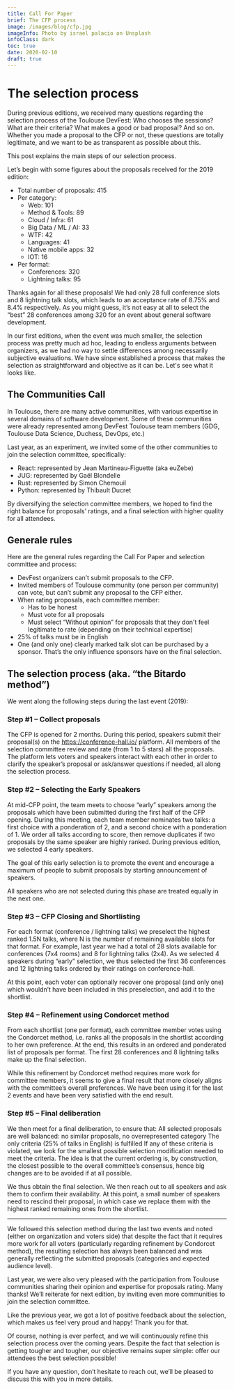 ```yaml
---
title: Call For Paper
brief: The CFP process
image: /images/blog/cfp.jpg
imageInfo: Photo by israel palacio on Unsplash
infoClass: dark
toc: true
date: 2020-02-10
draft: true
---
```


# The selection process

During previous editions, we received many questions regarding the selection process of the Toulouse DevFest: Who chooses the sessions? What are their criteria? What makes a good or bad proposal? And so on.
Whether you made a proposal to the CFP or not, these questions are totally legitimate, and we want to be as transparent as possible about this.

This post explains the main steps of our selection process.

Let’s begin with some figures about the proposals received for the 2019 edition:

* Total number of proposals: 415
* Per category:
  * Web: 101
  * Method & Tools: 89
  * Cloud / Infra: 61
  * Big Data / ML / AI: 33
  * WTF: 42
  * Languages: 41
  * Native mobile apps: 32
  * IOT: 16
* Per format:
  * Conferences: 320
  * Lightning talks: 95

Thanks again for all these proposals! We had only 28 full conference slots and 8 lightning talk slots, which leads to an acceptance rate of 8.75% and 8.4% respectively.
As you might guess, it’s not easy at all to select the “best” 28 conferences among 320 for an event about general software development.

In our first editions, when the event was much smaller, the selection process was pretty much ad hoc, leading to endless arguments between organizers, as we had no way to settle differences among necessarily subjective evaluations. We have since established a process that makes the selection as straightforward and objective as it can be. Let's see what it looks like.

## The Communities Call

In Toulouse, there are many active communities, with various expertise in several domains of software development.
Some of these communities were already represented among DevFest Toulouse team members (GDG, Toulouse Data Science, Duchess, DevOps, etc.)

Last year, as an experiment, we invited some of the other communities to join the selection committee, specifically:

* React: represented by Jean Martineau-Figuette (aka euZebe)
* JUG: represented by Gaël Blondelle
* Rust: represented by Simon Chemouil
* Python: represented by Thibault Ducret

By diversifying the selection committee members, we hoped to find the right balance for proposals’ ratings, and a final selection with higher quality for all attendees.

## Generale rules

Here are the general rules regarding the Call For Paper and selection committee and process:
* DevFest organizers can’t submit proposals to the CFP.
* Invited members of Toulouse community (one person per community) can vote, but can’t submit any proposal to the CFP either.
* When rating proposals, each committee member:
  * Has to be honest
  * Must vote for all proposals
  * Must select “Without opinion” for proposals that they don't feel legitimate to rate (depending on their technical expertise)
* 25% of talks must be in English
* One (and only one) clearly marked talk slot can be purchased by a sponsor. That’s the only influence sponsors have on the final selection.

## The selection process (aka. “the Bitardo method”)

We went along the following steps during the last event (2019):

### Step #1 – Collect proposals

The CFP is opened for 2 months. During this period, speakers submit their proposal(s) on the https://conference-hall.io/ platform.
All members of the selection committee review and rate (from 1 to 5 stars) all the proposals. The platform lets voters and speakers interact with each other in order to clarify the speaker’s proposal or ask/answer questions if needed, all along the selection process.

### Step #2 – Selecting the Early Speakers

At mid-CFP point, the team meets to choose “early” speakers among the proposals which have been submitted during the first half of the CFP opening.
During this meeting, each team member nominates two talks: a first choice with a ponderation of 2, and a second choice with a ponderation of 1.
We order all talks according to score, then remove duplicates if two proposals by the same speaker are highly ranked. During previous edition, we selected 4 early speakers.

The goal of this early selection is to promote the event and encourage a maximum of people to submit proposals by starting announcement of speakers.

All speakers who are not selected during this phase are treated equally in the next one.

### Step #3 – CFP Closing and Shortlisting

For each format (conference / lightning talks) we preselect the highest ranked 1.5N talks, where N is the number of remaining available slots for that format.
For example, last year we had a total of 28 slots available for conferences (7x4 rooms) and 8 for lightning talks (2x4). As we selected 4 speakers during “early” selection, we thus selected the first 36 conferences and 12 lightning talks ordered by their ratings on conference-hall.

At this point, each voter can optionally recover one proposal (and only one) which wouldn’t have been included in this preselection, and add it to the shortlist.

### Step #4 – Refinement using Condorcet method

From each shortlist (one per format), each committee member votes using the Condorcet method, i.e. ranks all the proposals in the shortlist according to her own preference.
At the end, this results in an ordered and ponderated list of proposals per format. The first 28 conferences and 8 lightning talks make up the final selection.

While this refinement by Condorcet method requires more work for committee members, it seems to give a final result that more closely aligns with the committee’s overall preferences. We have been using it for the last 2 events and have been very satisfied with the end result.

### Step #5 – Final deliberation

We then meet for a final deliberation, to ensure that:
All selected proposals are well balanced: no similar proposals, no overrepresented category
The only criteria (25% of talks in English) is fulfilled
If any of these criteria is violated, we look for the smallest possible selection modification needed to meet the criteria. The idea is that the current ordering is, by construction, the closest possible to the overall committee’s consensus, hence big changes are to be avoided if at all possible.

We thus obtain the final selection. We then reach out to all speakers and ask them to confirm their availability. At this point, a small number of speakers need to rescind their proposal, in which case we replace them with the highest ranked remaining ones from the shortlist.

---

We followed this selection method during the last two events and noted (either on organization and voters side) that despite the fact that it requires more work for all voters (particularly regarding refinement by Condorcet method), the resulting selection has always been balanced and was generally reflecting the submitted proposals (categories and expected audience level).

Last year, we were also very pleased with the participation from Toulouse communities sharing their opinion and expertise for proposals rating. Many thanks! We’ll reiterate for next edition, by inviting even more communities to join the selection committee.

Like the previous year, we got a lot of positive feedback about the selection, which makes us feel very proud and happy! Thank you for that.

Of course, nothing is ever perfect, and we will continuously refine this selection process over the coming years.
Despite the fact that selection is getting tougher and tougher, our objective remains super simple: offer our attendees the best selection possible!

If you have any question, don’t hesitate to reach out, we’ll be pleased to discuss this with you in more details.

